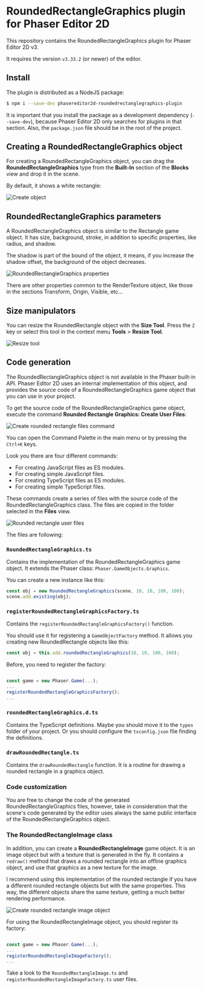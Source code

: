 # RoundedRectangleGraphics plugin for Phaser Editor 2D

This repository contains the RoundedRectangleGraphics plugin for Phaser Editor 2D v3.

It requires the version `v3.33.2` (or newer) of the editor.

## Install

The plugin is distributed as a NodeJS package:

```bash
$ npm i --save-dev phasereditor2d-roundedrectanglegraphics-plugin
```

It is important that you install the package as a development dependency (`--save-dev`), because Phaser Editor 2D only searches for plugins in that section. Also, the `package.json` file should be in the root of the project.

## Creating a RoundedRectangleGraphics object

For creating a RoundedRectangleGraphics object, you can drag the **RoundedRectangleGraphics** type from the **Built-In** section of the **Blocks** view and drop it in the scene.

By default, it shows a white rectangle:

![Create object](images/create-roundedRectangle.jpeg)

## RoundedRectangleGraphics parameters  

A RoundedRectangleGraphics object is similar to the Rectangle game object. It has size, background, stroke, in addition to specific properties, like radius, and shadow.

The shadow is part of the bound of the object, it means, if you increase the shadow offset, the background of the object decreases.

![RoundedRectangleGraphics properties](images/properties.jpeg)

There are other properties common to the RenderTexture object, like those in the sections Transform, Origin, Visible, etc...

## Size manipulators

You can resize the RoundedRectangle object with the **Size Tool**. Press the `Z` key or select this tool in the context menu **Tools** > **Resize Tool**.

![Resize tool](images/size-tool.png)

## Code generation

The RoundedRectangleGraphics object is not available in the Phaser built-in API. Phaser Editor 2D uses an internal implementation of this object, and provides the source code of a RoundedRectangleGraphics game object that you can use in your project.

To get the source code of the RoundedRectangleGraphics game object, execute the command **Rounded Rectangle Graphics: Create User Files**:

![Create rounded rectangle files command](images/create-files-commands.jpeg)

You can open the Command Palette in the main menu or by pressing the `Ctrl+K` keys.

Look you there are four different commands:

* For creating JavaScript files as ES modules.
* For creating simple JavaScript files.
* For creating TypeScript files as ES modules.
* For creating simple TypeScript files.

These commands create a series of files with the source code of the RoundedRectangleGraphics class. The files are copied in the folder selected in the **Files** view.

![Rounded rectangle user files](images/api-files.jpeg)

The files are following:

### `RoundedRectangleGraphics.ts`
 
Contains the implementation of the RoundedRectangleGraphics game object. It extends the Phaser class: `Phaser.GameObjects.Graphics`.

You can create a new instance like this:

```javascript
const obj = new RoundedRectangleGraphics(scene, 10, 10, 100, 100);
scene.add.existing(obj);
```

### `registerRoundedRectangleGraphicsFactory.ts`

Contains the `registerRoundedRectangleGraphicsFactory()` function. 

You should use it for registering a `GameObjectFactory` method. It allows you creating new RoundedRectangle objects like this: 

```javascript
const obj = this.add.roundedRectangleGraphics(10, 10, 100, 100);
```
Before, you need to register the factory:

```javascript

const game = new Phaser.Game(...);
...
registerRoundedRectangleGraphicsFactory();
...
```

### `roundedRectangleGraphics.d.ts`

Contains the TypeScript definitions. Maybe you should move it to the `types` folder of your project. Or you should configure the `tsconfig.json` file finding the definitions.

### `drawRoundedRectangle.ts`

Contains the `drawRoundedRectangle` function. It is a routine for drawing a rounded rectangle in a graphics object.

### Code customization

You are free to change the code of the generated RoundedRectangleGraphics files, however, take in consideration that the scene's code generated by the editor uses always the same public interface of the RoundedRectangleGraphics object.

### The RoundedRectangleImage class

In addition, you can create a **RoundedRectangleImage** game object. It is an image object but with a texture that is generated in the fly. It contains a `redraw()` method that draws a rounded rectangle into an offline graphics object, and use that graphics as a new texture for the image.

I recommend using this implementation of the rounded rectangle if you have a different rounded rectangle objects but with the same properties. This way, the different objects share the same texture, getting a much better rendering performance.

![Create rounded rectangle image object](./images/create-rounded-rectangle-image.jpeg)

For using the RoundedRectangleImage object, you should register its factory:

```javascript

const game = new Phaser.Game(...);
...
registerRoundedRectangleImageFactory();
...
```

Take a look to the `RoundedRectangleImage.ts` and `registerRoundedRectangleImageFactory.ts` user files.